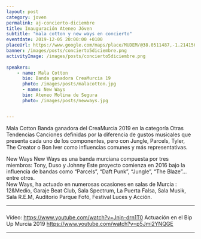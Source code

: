 ```yaml
---
layout: post
category: joven
permalink: aj-concierto-diciembre
title: Inauguración Ateneo Jóven
subtitle: "mala cotton y new ways en concierto"
eventdate: 2019-12-05 20:00:00 +0100
placeUrl: https://www.google.com/maps/place/MUDEM/@38.0511487,-1.2141566,15z/data=!4m5!3m4!1s0x0:0xde6031502e1b4fbc!8m2!3d38.0511487!4d-1.2141566
banner: /images/posts/concierto5diciembre.png
activityImage: /images/posts/concierto5diciembre.png
     
speakers:  
    - name: Mala Cotton
      bio: Banda ganadora CreaMurcia 19
      photo: /images/posts/malacotton.jpg 
      - name: New Ways
      bio: Ateneo Molina de Segura
      photo: /images/posts/newways.jpg 


---
```

Mala Cotton 
Banda ganadora del CreaMurcia 2019 en la categoría Otras Tendencias
Canciones definidas por la diferencia de gustos musicales que presenta cada uno de los componentes, pero con Jungle, Parcels, Tyler, The Creator o Bon Iver como influencias comunes y más representativas.  

New Ways
New Ways es una banda murciana compuesta por tres miembros: Tony, Duso y Johnny Este proyecto comienza en 2016 bajo la influencia de bandas como “Parcels”, “Daft Punk”, “Jungle”, “The Blaze”... entre otros.  
New Ways, ha actuado en numerosas ocasiones en salas de Murcia : 12&Medio, Garaje Beat Club, Sala Spectrum, La Puerta Falsa, Sala Musik, Sala R.E.M, Auditorio Parque Fofó, Festival Luces y Acción.



***

### 
Vídeo: https://www.youtube.com/watch?v=Jnjn-drn1T0
Actuación en el Bip Up Murcia 2019 https://www.youtube.com/watch?v=p5Jmi2YNQGE 



***




